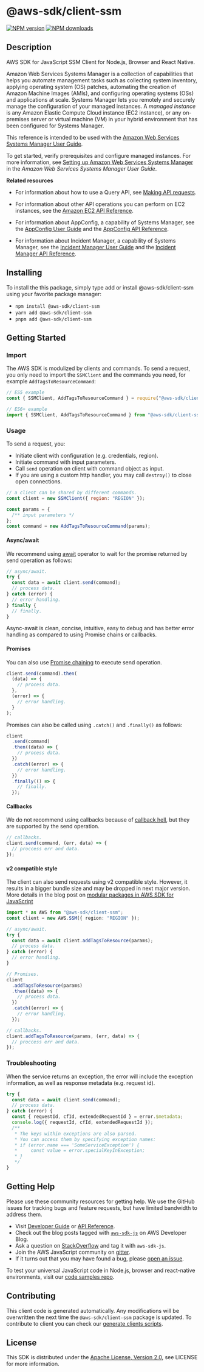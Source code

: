 # @aws-sdk/client-ssm

[![NPM version](https://img.shields.io/npm/v/@aws-sdk/client-ssm/latest.svg)](https://www.npmjs.com/package/@aws-sdk/client-ssm)
[![NPM downloads](https://img.shields.io/npm/dm/@aws-sdk/client-ssm.svg)](https://www.npmjs.com/package/@aws-sdk/client-ssm)

## Description

AWS SDK for JavaScript SSM Client for Node.js, Browser and React Native.

<p>Amazon Web Services Systems Manager is a collection of capabilities that helps you automate management tasks such as
collecting system inventory, applying operating system (OS) patches, automating the creation of
Amazon Machine Images (AMIs), and configuring operating systems (OSs) and applications at scale.
Systems Manager lets you remotely and securely manage the configuration of your managed instances. A
<i>managed instance</i> is any Amazon Elastic Compute Cloud instance (EC2 instance), or any
on-premises server or virtual machine (VM) in your hybrid environment that has been configured
for Systems Manager.</p>
<p>This reference is intended to be used with the <a href="https://docs.aws.amazon.com/systems-manager/latest/userguide/">Amazon Web Services Systems Manager User Guide</a>.</p>
<p>To get started, verify prerequisites and configure managed instances. For more information,
see <a href="https://docs.aws.amazon.com/systems-manager/latest/userguide/systems-manager-setting-up.html">Setting up
Amazon Web Services Systems Manager</a> in the <i>Amazon Web Services Systems Manager User Guide</i>.</p>
<p class="title">
<b>Related resources</b>
</p>
<ul>
<li>
<p>For information about how to use a Query API, see <a href="https://docs.aws.amazon.com/AWSEC2/latest/APIReference/making-api-requests.html">Making API requests</a>. </p>
</li>
<li>
<p>For information about other API operations you can perform on EC2 instances, see the
<a href="https://docs.aws.amazon.com/AWSEC2/latest/APIReference/">Amazon EC2 API Reference</a>.</p>
</li>
<li>
<p>For information about AppConfig, a capability of Systems Manager, see the <a href="https://docs.aws.amazon.com/appconfig/latest/userguide/">AppConfig User Guide</a> and the <a href="https://docs.aws.amazon.com/appconfig/2019-10-09/APIReference/">AppConfig API
Reference</a>.</p>
</li>
<li>
<p>For information about Incident Manager, a capability of Systems Manager, see the <a href="https://docs.aws.amazon.com/incident-manager/latest/userguide/">Incident Manager User Guide</a>
and the <a href="https://docs.aws.amazon.com/incident-manager/latest/APIReference/">Incident Manager API
Reference</a>.</p>
</li>
</ul>

## Installing

To install the this package, simply type add or install @aws-sdk/client-ssm
using your favorite package manager:

- `npm install @aws-sdk/client-ssm`
- `yarn add @aws-sdk/client-ssm`
- `pnpm add @aws-sdk/client-ssm`

## Getting Started

### Import

The AWS SDK is modulized by clients and commands.
To send a request, you only need to import the `SSMClient` and
the commands you need, for example `AddTagsToResourceCommand`:

```js
// ES5 example
const { SSMClient, AddTagsToResourceCommand } = require("@aws-sdk/client-ssm");
```

```ts
// ES6+ example
import { SSMClient, AddTagsToResourceCommand } from "@aws-sdk/client-ssm";
```

### Usage

To send a request, you:

- Initiate client with configuration (e.g. credentials, region).
- Initiate command with input parameters.
- Call `send` operation on client with command object as input.
- If you are using a custom http handler, you may call `destroy()` to close open connections.

```js
// a client can be shared by different commands.
const client = new SSMClient({ region: "REGION" });

const params = {
  /** input parameters */
};
const command = new AddTagsToResourceCommand(params);
```

#### Async/await

We recommend using [await](https://developer.mozilla.org/en-US/docs/Web/JavaScript/Reference/Operators/await)
operator to wait for the promise returned by send operation as follows:

```js
// async/await.
try {
  const data = await client.send(command);
  // process data.
} catch (error) {
  // error handling.
} finally {
  // finally.
}
```

Async-await is clean, concise, intuitive, easy to debug and has better error handling
as compared to using Promise chains or callbacks.

#### Promises

You can also use [Promise chaining](https://developer.mozilla.org/en-US/docs/Web/JavaScript/Guide/Using_promises#chaining)
to execute send operation.

```js
client.send(command).then(
  (data) => {
    // process data.
  },
  (error) => {
    // error handling.
  }
);
```

Promises can also be called using `.catch()` and `.finally()` as follows:

```js
client
  .send(command)
  .then((data) => {
    // process data.
  })
  .catch((error) => {
    // error handling.
  })
  .finally(() => {
    // finally.
  });
```

#### Callbacks

We do not recommend using callbacks because of [callback hell](http://callbackhell.com/),
but they are supported by the send operation.

```js
// callbacks.
client.send(command, (err, data) => {
  // proccess err and data.
});
```

#### v2 compatible style

The client can also send requests using v2 compatible style.
However, it results in a bigger bundle size and may be dropped in next major version. More details in the blog post
on [modular packages in AWS SDK for JavaScript](https://aws.amazon.com/blogs/developer/modular-packages-in-aws-sdk-for-javascript/)

```ts
import * as AWS from "@aws-sdk/client-ssm";
const client = new AWS.SSM({ region: "REGION" });

// async/await.
try {
  const data = await client.addTagsToResource(params);
  // process data.
} catch (error) {
  // error handling.
}

// Promises.
client
  .addTagsToResource(params)
  .then((data) => {
    // process data.
  })
  .catch((error) => {
    // error handling.
  });

// callbacks.
client.addTagsToResource(params, (err, data) => {
  // proccess err and data.
});
```

### Troubleshooting

When the service returns an exception, the error will include the exception information,
as well as response metadata (e.g. request id).

```js
try {
  const data = await client.send(command);
  // process data.
} catch (error) {
  const { requestId, cfId, extendedRequestId } = error.$metadata;
  console.log({ requestId, cfId, extendedRequestId });
  /**
   * The keys within exceptions are also parsed.
   * You can access them by specifying exception names:
   * if (error.name === 'SomeServiceException') {
   *     const value = error.specialKeyInException;
   * }
   */
}
```

## Getting Help

Please use these community resources for getting help.
We use the GitHub issues for tracking bugs and feature requests, but have limited bandwidth to address them.

- Visit [Developer Guide](https://docs.aws.amazon.com/sdk-for-javascript/v3/developer-guide/welcome.html)
  or [API Reference](https://docs.aws.amazon.com/AWSJavaScriptSDK/v3/latest/index.html).
- Check out the blog posts tagged with [`aws-sdk-js`](https://aws.amazon.com/blogs/developer/tag/aws-sdk-js/)
  on AWS Developer Blog.
- Ask a question on [StackOverflow](https://stackoverflow.com/questions/tagged/aws-sdk-js) and tag it with `aws-sdk-js`.
- Join the AWS JavaScript community on [gitter](https://gitter.im/aws/aws-sdk-js-v3).
- If it turns out that you may have found a bug, please [open an issue](https://github.com/aws/aws-sdk-js-v3/issues/new/choose).

To test your universal JavaScript code in Node.js, browser and react-native environments,
visit our [code samples repo](https://github.com/aws-samples/aws-sdk-js-tests).

## Contributing

This client code is generated automatically. Any modifications will be overwritten the next time the `@aws-sdk/client-ssm` package is updated.
To contribute to client you can check our [generate clients scripts](https://github.com/aws/aws-sdk-js-v3/tree/main/scripts/generate-clients).

## License

This SDK is distributed under the
[Apache License, Version 2.0](http://www.apache.org/licenses/LICENSE-2.0),
see LICENSE for more information.
